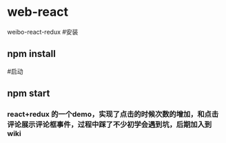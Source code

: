 # web-react
weibo-react-redux
#安装
## npm install
#启动
## npm start
### react+redux 的一个demo，实现了点击的时候次数的增加，和点击评论展示评论框事件，过程中踩了不少初学会遇到坑，后期加入到wiki
